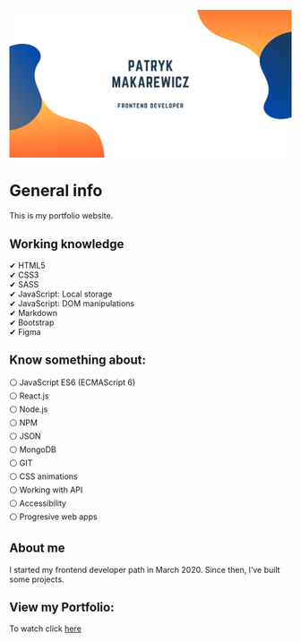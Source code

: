 ![cover](./gh/Patryk_Makarewicz.png)

# General info

This is my portfolio website.

## Working knowledge

✔ HTML5 <br/>
✔ CSS3 <br/>
✔ SASS <br/>
✔ JavaScript: Local storage <br/>
✔ JavaScript: DOM manipulations <br/>
✔ Markdown <br/>
✔ Bootstrap <br/>
✔ Figma

## Know something about:

⚪ JavaScript ES6 (ECMAScript 6) <br/>
⚪ React.js <br/>
⚪ Node.js <br/>
⚪ NPM <br/>
⚪ JSON <br/>
⚪ MongoDB <br/>
⚪ GIT <br/>
⚪ CSS animations <br/>
⚪ Working with API <br/>
⚪ Accessibility <br/>
⚪ Progresive web apps

## About me

I started my frontend developer path in March 2020. Since then, I’ve built some projects.

## View my Portfolio:

To watch click [here]


[here]: https://patryk-makarewicz.github.io/
